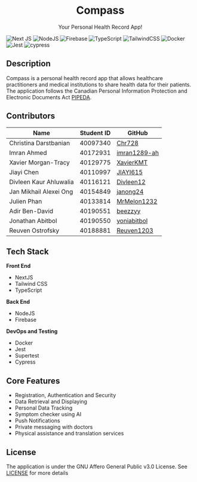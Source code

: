 <p align="center">
   <h1 align="center">Compass</h3>
</p> 
<p align="center">
    Your Personal Health Record App!
</p>

![Next JS](https://img.shields.io/badge/Next-black?style=for-the-badge&logo=next.js&logoColor=white)
![NodeJS](https://img.shields.io/badge/node.js-6DA55F?style=for-the-badge&logo=node.js&logoColor=white)
![Firebase](https://img.shields.io/badge/firebase-%23039BE5.svg?style=for-the-badge&logo=firebase)
![TypeScript](https://img.shields.io/badge/typescript-%23007ACC.svg?style=for-the-badge&logo=typescript&logoColor=white)
![TailwindCSS](https://img.shields.io/badge/tailwindcss-%2338B2AC.svg?style=for-the-badge&logo=tailwind-css&logoColor=white)
![Docker](https://img.shields.io/badge/docker-%230db7ed.svg?style=for-the-badge&logo=docker&logoColor=white)
![Jest](https://img.shields.io/badge/-jest-%23C21325?style=for-the-badge&logo=jest&logoColor=white)
![cypress](https://img.shields.io/badge/-cypress-%23E5E5E5?style=for-the-badge&logo=cypress&logoColor=058a5e)
## Description 

Compass is a personal health record app that allows healthcare practitioners and medical institutions to share health data for their patients. The application follows the Canadian Personal Information
Protection and Electronic Documents Act [PIPEDA](https://www.priv.gc.ca/en/privacy-topics/privacy-laws-in-canada/the-personal-information-protection-and-electronic-documents-act-pipeda/).

## Contributors 
| Name  | Student ID | GitHub|
|---|---|---|
|Christina Darstbanian   | 40097340  | [Chr728](https://github.com/Chr728) |
|Imran Ahmed   | 40172931 |  [imran1289-ah](https://github.com/imran1289-ah) |
| Xavier Morgan-Tracy  | 40129775  |  [XavierKMT](https://github.com/XavierKMT) |
| Jiayi Chen   | 40110997|   [JIAYI615](https://github.com/JIAYI615) |
| Divleen Kaur Ahluwalia  |  40116121|   [Divleen12](https://github.com/Divleen12) | 
| Jan Mikhail Alexei Ong  | 40154849  |   [janong24](https://github.com/janong24) |
| Julien Phan  |  40133814 |    [MrMelon1232](https://github.com/MrMelon1232) |
|  Adir Ben-David | 40190551|    [beezzyy](https://github.com/beezzyy) |
| Jonathan Abitbol  | 40190550  |    [yoniabitbol](https://github.com/yoniabitbol) |
| Reuven Ostrofsky  | 40188881   |  [Reuven1203](https://github.com/Reuven1203) |


## Tech Stack

**Front End**
* NextJS
* Tailwind CSS
* TypeScript

**Back End**
* NodeJS
* Firebase

**DevOps and Testing**
* Docker
* Jest
* Supertest
* Cypress

## Core Features
* Registration, Authentication and Security
* Data Retrieval and Displaying
* Personal Data Tracking
* Symptom checker using AI
* Push Notifications
* Private messaging with doctors
* Physical assistance and translation services

## License 
The application is under the GNU Affero General Public v3.0 License. See [LICENSE](https://github.com/janong24/Compass/blob/main/LICENSE) for more details
